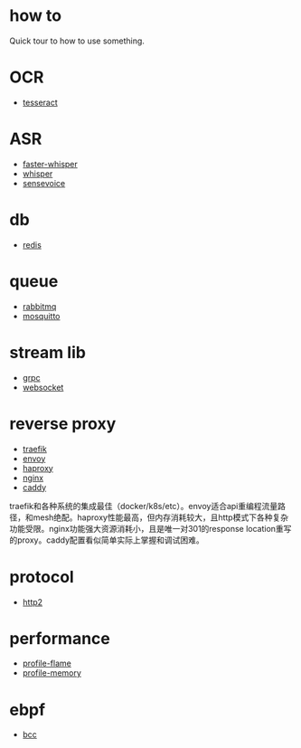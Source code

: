 # how to

Quick tour to how to use something.

# OCR

* [tesseract](tesseract)

# ASR

* [faster-whisper](faster-whisper)
* [whisper](whisper)
* [sensevoice](sensevoice)

# db

* [redis](redis)

# queue

* [rabbitmq](rabbitmq)
* [mosquitto](mosquitto)

# stream lib

* [grpc](grpc)
* [websocket](websocket)

# reverse proxy

* [traefik](traefik)
* [envoy](envoy)
* [haproxy](haproxy)
* [nginx](nginx)
* [caddy](caddy)

traefik和各种系统的集成最佳（docker/k8s/etc）。envoy适合api重编程流量路径，和mesh绝配。haproxy性能最高，但内存消耗较大，且http模式下各种复杂功能受限。nginx功能强大资源消耗小，且是唯一对301的response location重写的proxy。caddy配置看似简单实际上掌握和调试困难。

# protocol

* [http2](http2)

# performance

* [profile-flame](prof-flame)
* [profile-memory](prof-mem)

# ebpf

* [bcc](ebpf/bcc.md)

